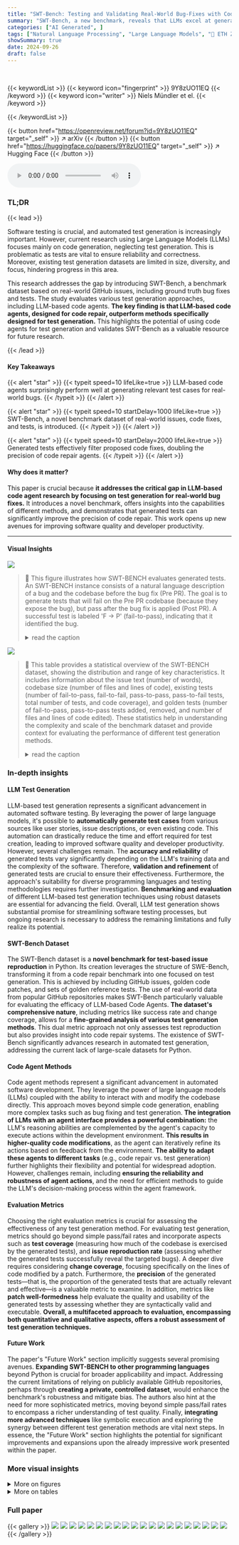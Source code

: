 ```yaml
---
title: "SWT-Bench: Testing and Validating Real-World Bug-Fixes with Code Agents"
summary: "SWT-Bench, a new benchmark, reveals that LLMs excel at generating tests for real-world bug fixes, surpassing dedicated test generation systems and significantly improving code-fix precision."
categories: ["AI Generated", ]
tags: ["Natural Language Processing", "Large Language Models", "🏢 ETH Zurich",]
showSummary: true
date: 2024-09-26
draft: false
---
```


<br>

{{< keywordList >}}
{{< keyword icon="fingerprint" >}} 9Y8zUO11EQ {{< /keyword >}}
{{< keyword icon="writer" >}} Niels Mündler et el. {{< /keyword >}}
 
{{< /keywordList >}}

{{< button href="https://openreview.net/forum?id=9Y8zUO11EQ" target="_self" >}}
↗ arXiv
{{< /button >}}
{{< button href="https://huggingface.co/papers/9Y8zUO11EQ" target="_self" >}}
↗ Hugging Face
{{< /button >}}



<audio controls>
    <source src="https://ai-paper-reviewer.com/9Y8zUO11EQ/podcast.wav" type="audio/wav">
    Your browser does not support the audio element.
</audio>


### TL;DR


{{< lead >}}

Software testing is crucial, and automated test generation is increasingly important.  However, current research using Large Language Models (LLMs) focuses mainly on code generation, neglecting test generation.  This is problematic as tests are vital to ensure reliability and correctness.  Moreover, existing test generation datasets are limited in size, diversity, and focus, hindering progress in this area.

This research addresses the gap by introducing SWT-Bench, a benchmark dataset based on real-world GitHub issues, including ground truth bug fixes and tests.  The study evaluates various test generation approaches, including LLM-based code agents.  **The key finding is that LLM-based code agents, designed for code repair, outperform methods specifically designed for test generation.** This highlights the potential of using code agents for test generation and validates SWT-Bench as a valuable resource for future research.

{{< /lead >}}


#### Key Takeaways

{{< alert "star" >}}
{{< typeit speed=10 lifeLike=true >}} LLM-based code agents surprisingly perform well at generating relevant test cases for real-world bugs. {{< /typeit >}}
{{< /alert >}}

{{< alert "star" >}}
{{< typeit speed=10 startDelay=1000 lifeLike=true >}} SWT-Bench, a novel benchmark dataset of real-world issues, code fixes, and tests, is introduced. {{< /typeit >}}
{{< /alert >}}

{{< alert "star" >}}
{{< typeit speed=10 startDelay=2000 lifeLike=true >}} Generated tests effectively filter proposed code fixes, doubling the precision of code repair agents. {{< /typeit >}}
{{< /alert >}}

#### Why does it matter?
This paper is crucial because **it addresses the critical gap in LLM-based code agent research by focusing on test generation for real-world bug fixes.**  It introduces a novel benchmark, offers insights into the capabilities of different methods, and demonstrates that generated tests can significantly improve the precision of code repair. This work opens up new avenues for improving software quality and developer productivity.

------
#### Visual Insights



![](https://ai-paper-reviewer.com/9Y8zUO11EQ/figures_1_1.jpg)

> 🔼 This figure illustrates how SWT-BENCH evaluates generated tests.  An SWT-BENCH instance consists of a natural language description of a bug and the codebase before the bug fix (Pre PR).  The goal is to generate tests that will fail on the Pre PR codebase (because they expose the bug), but pass after the bug fix is applied (Post PR). A successful test is labeled 'F → P' (fail-to-pass), indicating that it identified the bug.
> <details>
> <summary>read the caption</summary>
> Figure 1: Evaluation of an SWT-BENCH instance. Given an issue description in natural language and the corresponding codebase, the task is to generate tests that reproduce the issue. We considered a test to reproduce the issue if it fails on the codebase before the pull request (PR) is accepted, i.e., before the golden patch is applied, but passes after. We call this a fail-to-pass test (F → P).
> </details>





![](https://ai-paper-reviewer.com/9Y8zUO11EQ/tables_3_1.jpg)

> 🔼 This table provides a statistical overview of the SWT-BENCH dataset, showing the distribution and range of key characteristics.  It includes information about the issue text (number of words), codebase size (number of files and lines of code), existing tests (number of fail-to-pass, fail-to-fail, pass-to-pass, pass-to-fail tests, total number of tests, and code coverage), and golden tests (number of fail-to-pass, pass-to-pass tests added, removed, and number of files and lines of code edited).  These statistics help in understanding the complexity and scale of the benchmark dataset and provide context for evaluating the performance of different test generation methods.
> <details>
> <summary>read the caption</summary>
> Table 1: Characterization of different attributes of SWT-BENCH instance.
> </details>





### In-depth insights


#### LLM Test Generation
LLM-based test generation represents a significant advancement in automated software testing.  By leveraging the power of large language models, it's possible to **automatically generate test cases** from various sources like user stories, issue descriptions, or even existing code.  This automation can drastically reduce the time and effort required for test creation, leading to improved software quality and developer productivity.  However, several challenges remain.  The **accuracy and reliability** of generated tests vary significantly depending on the LLM's training data and the complexity of the software.  Therefore, **validation and refinement** of generated tests are crucial to ensure their effectiveness.  Furthermore, the approach's suitability for diverse programming languages and testing methodologies requires further investigation.  **Benchmarking and evaluation** of different LLM-based test generation techniques using robust datasets are essential for advancing the field.  Overall, LLM test generation shows substantial promise for streamlining software testing processes, but ongoing research is necessary to address the remaining limitations and fully realize its potential.

#### SWT-Bench Dataset
The SWT-Bench dataset is a **novel benchmark for test-based issue reproduction** in Python.  Its creation leverages the structure of SWE-Bench, transforming it from a code repair benchmark into one focused on test generation.  This is achieved by including GitHub issues, golden code patches, and sets of golden reference tests.  The use of real-world data from popular GitHub repositories makes SWT-Bench particularly valuable for evaluating the efficacy of LLM-based Code Agents.  **The dataset's comprehensive nature**, including metrics like success rate and change coverage, allows for a **fine-grained analysis of various test generation methods**.  This dual metric approach not only assesses test reproduction but also provides insight into code repair systems. The existence of SWT-Bench significantly advances research in automated test generation, addressing the current lack of large-scale datasets for Python.

#### Code Agent Methods
Code agent methods represent a significant advancement in automated software development.  They leverage the power of large language models (LLMs) coupled with the ability to interact with and modify the codebase directly. This approach moves beyond simple code generation, enabling more complex tasks such as bug fixing and test generation. **The integration of LLMs with an agent interface provides a powerful combination:** the LLM's reasoning abilities are complemented by the agent's capacity to execute actions within the development environment.  **This results in higher-quality code modifications**, as the agent can iteratively refine its actions based on feedback from the environment.  **The ability to adapt these agents to different tasks** (e.g., code repair vs. test generation) further highlights their flexibility and potential for widespread adoption.  However, challenges remain, including **ensuring the reliability and robustness of agent actions**, and the need for efficient methods to guide the LLM's decision-making process within the agent framework.

#### Evaluation Metrics
Choosing the right evaluation metrics is crucial for assessing the effectiveness of any test generation method.  For evaluating test generation, metrics should go beyond simple pass/fail rates and incorporate aspects such as **test coverage** (measuring how much of the codebase is exercised by the generated tests), and **issue reproduction rate** (assessing whether the generated tests successfully reveal the targeted bugs).  A deeper dive requires considering **change coverage**, focusing specifically on the lines of code modified by a patch. Furthermore, the **precision** of the generated tests—that is, the proportion of the generated tests that are actually relevant and effective—is a valuable metric to examine.  In addition, metrics like **patch well-formedness** help evaluate the quality and usability of the generated tests by assessing whether they are syntactically valid and executable.  **Overall, a multifaceted approach to evaluation, encompassing both quantitative and qualitative aspects, offers a robust assessment of test generation techniques.**

#### Future Work
The paper's "Future Work" section implicitly suggests several promising avenues.  **Expanding SWT-BENCH to other programming languages** beyond Python is crucial for broader applicability and impact. Addressing the current limitations of relying on publicly available GitHub repositories, perhaps through **creating a private, controlled dataset**, would enhance the benchmark's robustness and mitigate bias.  The authors also hint at the need for more sophisticated metrics, moving beyond simple pass/fail rates to encompass a richer understanding of test quality.  Finally,  **integrating more advanced techniques** like symbolic execution and exploring the synergy between different test generation methods are vital next steps.  In essence, the "Future Work" section highlights the potential for significant improvements and expansions upon the already impressive work presented within the paper.


### More visual insights

<details>
<summary>More on figures
</summary>


![](https://ai-paper-reviewer.com/9Y8zUO11EQ/figures_3_1.jpg)

> 🔼 This pie chart shows the distribution of the 1983 instances of SWT-BENCH across 12 different GitHub repositories.  The largest portion belongs to the 'django' repository, indicating a higher concentration of Python projects using this framework in the dataset. The other repositories represent a variety of popular Python projects, each contributing a varying number of instances to the benchmark. This visualization helps to understand the diversity of the codebases included in SWT-BENCH and their relative representation in the dataset.
> <details>
> <summary>read the caption</summary>
> Figure 2: Distribution of SWT-BENCH instances over GitHub repositories.
> </details>



![](https://ai-paper-reviewer.com/9Y8zUO11EQ/figures_4_1.jpg)

> 🔼 This figure illustrates how change coverage (AC) is calculated for generated tests. It shows the original codebase (R), the codebase after applying the golden patch (R o X*), and the generated tests (T). The golden tests are represented by T*. The yellow lines indicate lines added by the patch, while the pink lines indicate lines removed or modified. The change coverage (AC) is calculated as the ratio of lines in the patch that are executed by the generated tests to the total number of lines in the patch.
> <details>
> <summary>read the caption</summary>
> Figure 3: Illustration of change coverage AC of the generated tests T, given the original code base R, the golden patch X*, and the golden tests T*. 
> </details>



![](https://ai-paper-reviewer.com/9Y8zUO11EQ/figures_5_1.jpg)

> 🔼 This figure compares the standard unified diff format used in Git with a fault-tolerant version proposed in the paper.  The standard format is very sensitive to small errors and requires precise line numbers and verbatim code snippets. The fault-tolerant format is designed to be more robust to errors introduced by large language models and allows for entire functions or classes to be inserted, replaced, or deleted, making it easier for the models to generate correct patches.
> <details>
> <summary>read the caption</summary>
> Figure 4: Comparison of the default unified diff format (left) and our fault-tolerant version (right).
> </details>



![](https://ai-paper-reviewer.com/9Y8zUO11EQ/figures_8_1.jpg)

> 🔼 This figure shows the relationship between the length of issue descriptions (measured in the number of tokens) and the success rate (S) of different test generation methods.  It reveals a general trend where longer descriptions lead to higher success rates, although the improvement plateaus for very long descriptions. This suggests that more information in longer descriptions aids the test generation process, but excessively long descriptions might contain irrelevant information that hinders performance.  The chart highlights the relative performance of different methods across various description length ranges.
> <details>
> <summary>read the caption</summary>
> Figure 5: Distribution of success rate (S) across issue description lengths in # tokens
> </details>



![](https://ai-paper-reviewer.com/9Y8zUO11EQ/figures_9_1.jpg)

> 🔼 This figure shows a Venn diagram illustrating the overlap in the number of instances successfully solved by four different test generation methods: LIBRO, AutoCodeRover, Aider, and SWE-Agent+.  It highlights the complementary nature of these methods, demonstrating that combining them results in a higher number of solved instances compared to using any single method alone. The numbers within each section of the Venn diagram indicate the number of instances uniquely or commonly solved by the corresponding methods.
> <details>
> <summary>read the caption</summary>
> Figure 6: Overlap in instances solved by the four best performing methods.
> </details>



![](https://ai-paper-reviewer.com/9Y8zUO11EQ/figures_14_1.jpg)

> 🔼 This figure shows the results of ablation studies on the number of samples and API calls used in the LIBRO and code agent methods for automatic test generation.  The left plot shows the effect of varying the number of LIBRO samples on the well-formedness (W) and success rate (S) of generated tests. The right plot illustrates the impact of the number of API calls made by code agents on these metrics. Both plots show that increasing samples and API calls initially improves performance, but this improvement saturates after a certain point.  The plots highlight the trade-off between computational cost (number of samples/API calls) and test generation performance.
> <details>
> <summary>read the caption</summary>
> Figure 8: Ablation on the number of samples and API calls for LIBRO and code agents resp.
> </details>



![](https://ai-paper-reviewer.com/9Y8zUO11EQ/figures_14_2.jpg)

> 🔼 This figure shows the ablation study results on the number of samples and API calls for different test generation methods. The left subplot shows the well-formedness (W) and success rate (S) for LIBRO with varying numbers of samples.  The right subplot shows W and S for SWE-AGENT, SWE-AGENT+, AUTOCODEROVER, and AIDER with varying numbers of API calls. The plots illustrate the impact of these hyperparameters on the performance of each method.  The horizontal dashed lines are reference lines showing the performance at the default hyperparameter values (5 samples for LIBRO and 20 API calls for code agents).
> <details>
> <summary>read the caption</summary>
> Figure 8: Ablation on the number of samples and API calls for LIBRO and code agents resp.
> </details>



![](https://ai-paper-reviewer.com/9Y8zUO11EQ/figures_14_3.jpg)

> 🔼 This figure shows the distribution of the 1983 instances in the SWT-BENCH dataset across different GitHub repositories.  The size of each pie slice corresponds to the number of instances from that repository.  It illustrates the variety and complexity of real-world projects represented in the benchmark.
> <details>
> <summary>read the caption</summary>
> Figure 2: Distribution of SWT-BENCH instances over GitHub repositories.
> </details>



![](https://ai-paper-reviewer.com/9Y8zUO11EQ/figures_22_1.jpg)

> 🔼 This figure illustrates how change coverage (AC) is calculated.  AC measures the portion of the codebase modified by the golden patch that is covered by the generated tests.  It shows the original code (R), the golden patch (X*), and the golden tests (T*). It highlights that the coverage calculation includes both lines of code added and lines of code removed (or modified) in the patch, and considers only the lines executed by either the original tests (S) or the golden tests (T*) on both the original and patched codebase.
> <details>
> <summary>read the caption</summary>
> Figure 3: Illustration of change coverage AC of the generated tests T, given the original code base R, the golden patch X*, and the golden tests T*. 
> </details>



</details>




<details>
<summary>More on tables
</summary>


![](https://ai-paper-reviewer.com/9Y8zUO11EQ/tables_7_1.jpg)
> 🔼 This table presents the performance of different test generation methods on the SWT-BENCH dataset.  The metrics evaluated are:  - **W (Patch Well-Formedness):** Percentage of instances where a well-formed patch was generated. - **S (Success Rate):** Percentage of instances where the generated tests successfully reproduced the issue. - **F→× (Fail-to-Any):** Percentage of instances where at least one test failed before the patch and transitioned to any state after the patch was applied. - **F→P (Fail-to-Pass):** Percentage of instances where at least one test failed before the patch and passed after. - **P→P (Pass-to-Pass):** Percentage of instances where a test passed both before and after the patch application.
> <details>
> <summary>read the caption</summary>
> Table 2: Rate of well-formed patches (W), successful tests (S), potentially reproducing initially failing tests (F→×), reproducing fail-to-pass tests (F → P), and correct but unhelpful pass-to-pass tests (P → P), in %.
> </details>

![](https://ai-paper-reviewer.com/9Y8zUO11EQ/tables_7_2.jpg)
> 🔼 This table presents the change coverage (AC) of generated tests, categorized by whether the tests successfully reproduced the issue (S) or not (¬S).  The change coverage metric measures the proportion of executable lines in the code patch that are covered by the generated tests.  The table shows the overall change coverage (ACall), the coverage for successful instances (ACS), and the coverage for unsuccessful instances (AC¬S) for each method.
> <details>
> <summary>read the caption</summary>
> Table 3: Change Coverage AC [%] as defined in §3.3 aggregated over all instances, S instances and non S instances (¬S).
> </details>

![](https://ai-paper-reviewer.com/9Y8zUO11EQ/tables_7_3.jpg)
> 🔼 This table presents the performance comparison of different Large Language Models (LLMs) when used as the underlying model for SWE-AGENT.  It shows the impact of the LLM choice on the success rate (S), well-formedness of the generated patch (W), the rate of potentially reproducing initially failing tests (F→x), and the change coverage (ΔC). The results demonstrate the sensitivity of SWE-AGENT's performance to the choice of LLM.
> <details>
> <summary>read the caption</summary>
> Table 4: Comparison of different underlying LLMs for SWE-AGENT, all in %. 
> </details>

![](https://ai-paper-reviewer.com/9Y8zUO11EQ/tables_7_4.jpg)
> 🔼 This table presents the results of the ZEROSHOTPLUS method under different conditions. It shows the impact of providing different information (test files, golden patches, incorrect patches, and files retrieved using BM25) to the model on the success rate (S), well-formedness of the patch (W), the rate of tests that fail on the original codebase but pass after the patch is applied (F→P), and the change coverage (ΔC). The results indicate that providing the test files to change has a significant impact on the performance of the model.  Using a golden or incorrect patch with the files changed by the patch improved performance.
> <details>
> <summary>read the caption</summary>
> Table 5: Performance of ZEROSHOTPLUS, given the test file to change, none (-), the golden (✔) or an incorrect (✗) code patch, and the files retrieved via BM-25 (r), or modified by the golden (✔) or incorrect patch (✗).
> </details>

![](https://ai-paper-reviewer.com/9Y8zUO11EQ/tables_8_1.jpg)
> 🔼 This table shows the overlap between instances solved by SWE-BENCH and SWT-BENCH for two different methods: ZEROSHOTPLUS and SWE-AGENT.  It demonstrates the low correlation between success on the two benchmarks. The p-values indicate there's no statistical significance in the correlation.
> <details>
> <summary>read the caption</summary>
> Table 6: Overlap in solved instances of SWE-BENCH and SWT-BENCH.
> </details>

![](https://ai-paper-reviewer.com/9Y8zUO11EQ/tables_8_2.jpg)
> 🔼 This table presents the performance of the ZEROSHOTPLUS method on pull requests (PRs) created before and after the GPT-4 knowledge cutoff date (KC).  It shows the success rate (S), the proportion of well-formed patches (W),  the rate of tests that initially failed and still failed after the patch (F→F), the rate of tests that initially failed and passed after the patch (F→P), the rate of tests that initially passed and still passed after the patch (P→P), and the average number of API calls (ΔCall) for each category. The data is used to investigate the impact of data contamination on the performance of the model.
> <details>
> <summary>read the caption</summary>
> Table 7: Performance of ZEROSHOTPLUS on PRs before/after GPT-4 knowledge cutoff (KC = 30th April 2023) in %.
> </details>

![](https://ai-paper-reviewer.com/9Y8zUO11EQ/tables_14_1.jpg)
> 🔼 This table presents the ablation study on the temperature parameter T for the ZEROSHOTPLUS method using GPT-4.  It shows the impact of varying the temperature on several key metrics:  the rate of well-formed patches (W), the success rate (S), the rate of potentially reproducing initially failing tests (F→×), the rate of reproducing fail-to-pass tests (F→P), the rate of correct but unhelpful pass-to-pass tests (P→P), and the average change coverage (ΔC). The results are reported with 95% confidence intervals (CI) based on 25 samples (n=25).  The table helps understand the effect of temperature on the model's performance and stability.
> <details>
> <summary>read the caption</summary>
> Table 8: Comparison of ZEROSHOTPLUS for different T on GPT-4 (95% CI, n = 25).
> </details>

![](https://ai-paper-reviewer.com/9Y8zUO11EQ/tables_15_1.jpg)
> 🔼 This table presents the cost of using different large language models (LLMs) with the SWE-AGENT on the SWT-BENCH Lite dataset.  It shows the monetary cost associated with each LLM, providing a comparison of the financial resources required for different model choices in the experimental setup.
> <details>
> <summary>read the caption</summary>
> Table 9: Cost of different LLMs running SWE-AGENT on SWT-BENCH Lite in USD
> </details>

![](https://ai-paper-reviewer.com/9Y8zUO11EQ/tables_15_2.jpg)
> 🔼 This table presents the cost, in USD, of running different test generation methods on the SWT-BENCH Lite benchmark using the GPT-4 language model.  The methods compared include various zero-shot prompting techniques (ZEROSHOT, ZEROSHOTPLUS, PASS@5), the state-of-the-art LIBRO method, and three code agent approaches (AIDER, AUTOCODEROVER, SWE-AGENT, SWE-AGENT+). The costs reflect the expenses incurred by using the language model for each method.
> <details>
> <summary>read the caption</summary>
> Table 10: Cost of running different methods on SWT-BENCH Lite using GPT-4 in USD
> </details>

![](https://ai-paper-reviewer.com/9Y8zUO11EQ/tables_16_1.jpg)
> 🔼 This table presents the average execution time for different test generation methods.  The methods include ZEROSHOTPLUS, LIBRO, SWE-AGENT, SWE-AGENT+, and AUTOCODEROVER. The execution times are measured in seconds (s) and minutes and seconds (m:ss).  The table shows that zero-shot methods are much faster than agent-based methods, and that agent-based methods have execution times on the order of several minutes.
> <details>
> <summary>read the caption</summary>
> Table 11: Average execution time t per instance
> </details>

</details>




### Full paper

{{< gallery >}}
<img src="https://ai-paper-reviewer.com/9Y8zUO11EQ/1.png" class="grid-w50 md:grid-w33 xl:grid-w25" />
<img src="https://ai-paper-reviewer.com/9Y8zUO11EQ/2.png" class="grid-w50 md:grid-w33 xl:grid-w25" />
<img src="https://ai-paper-reviewer.com/9Y8zUO11EQ/3.png" class="grid-w50 md:grid-w33 xl:grid-w25" />
<img src="https://ai-paper-reviewer.com/9Y8zUO11EQ/4.png" class="grid-w50 md:grid-w33 xl:grid-w25" />
<img src="https://ai-paper-reviewer.com/9Y8zUO11EQ/5.png" class="grid-w50 md:grid-w33 xl:grid-w25" />
<img src="https://ai-paper-reviewer.com/9Y8zUO11EQ/6.png" class="grid-w50 md:grid-w33 xl:grid-w25" />
<img src="https://ai-paper-reviewer.com/9Y8zUO11EQ/7.png" class="grid-w50 md:grid-w33 xl:grid-w25" />
<img src="https://ai-paper-reviewer.com/9Y8zUO11EQ/8.png" class="grid-w50 md:grid-w33 xl:grid-w25" />
<img src="https://ai-paper-reviewer.com/9Y8zUO11EQ/9.png" class="grid-w50 md:grid-w33 xl:grid-w25" />
<img src="https://ai-paper-reviewer.com/9Y8zUO11EQ/10.png" class="grid-w50 md:grid-w33 xl:grid-w25" />
<img src="https://ai-paper-reviewer.com/9Y8zUO11EQ/11.png" class="grid-w50 md:grid-w33 xl:grid-w25" />
<img src="https://ai-paper-reviewer.com/9Y8zUO11EQ/12.png" class="grid-w50 md:grid-w33 xl:grid-w25" />
<img src="https://ai-paper-reviewer.com/9Y8zUO11EQ/13.png" class="grid-w50 md:grid-w33 xl:grid-w25" />
<img src="https://ai-paper-reviewer.com/9Y8zUO11EQ/14.png" class="grid-w50 md:grid-w33 xl:grid-w25" />
<img src="https://ai-paper-reviewer.com/9Y8zUO11EQ/15.png" class="grid-w50 md:grid-w33 xl:grid-w25" />
<img src="https://ai-paper-reviewer.com/9Y8zUO11EQ/16.png" class="grid-w50 md:grid-w33 xl:grid-w25" />
<img src="https://ai-paper-reviewer.com/9Y8zUO11EQ/17.png" class="grid-w50 md:grid-w33 xl:grid-w25" />
<img src="https://ai-paper-reviewer.com/9Y8zUO11EQ/18.png" class="grid-w50 md:grid-w33 xl:grid-w25" />
<img src="https://ai-paper-reviewer.com/9Y8zUO11EQ/19.png" class="grid-w50 md:grid-w33 xl:grid-w25" />
<img src="https://ai-paper-reviewer.com/9Y8zUO11EQ/20.png" class="grid-w50 md:grid-w33 xl:grid-w25" />
{{< /gallery >}}